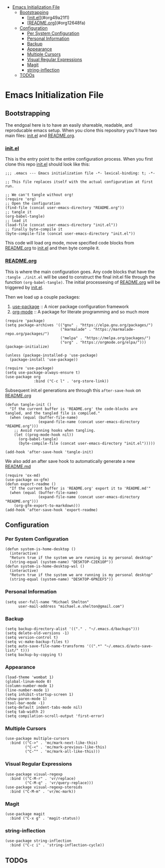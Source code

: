 - [Emacs Initialization File](#org17c9198)
  - [Bootstrapping](#org75d1e67)
    - [[init.el](init.el)](#org49a21f1)
    - [[README.org](README.md)](#org12648fa)
  - [Configuration](#orga45f808)
    - [Per System Configuration](#org98b4785)
    - [Personal Information](#org328212e)
    - [Backup](#orgdc32695)
    - [Appearance](#org4a1ba77)
    - [Multiple Cursors](#org7c7f452)
    - [Visual Regular Expressions](#org59e5a59)
    - [Magit](#orgb5b7dc1)
    - [string-inflection](#orged38d85)
  - [TODOs](#org8f3e842)



<a id="org17c9198"></a>

# Emacs Initialization File


<a id="org75d1e67"></a>

## Bootstrapping

The endgoal here is to have an easily shareable, readable, and reproducable emacs setup. When you clone this repository you'll have two main files: [init.el](init.el) and [README.org](README.md).


<a id="org49a21f1"></a>

### [init.el](init.el)

This is the entry point to the entire configuration process. When you first clone this repo [init.el](init.el) should look like this:

```emacs-lisp
;;; .emacs --- Emacs initialization file -*- lexical-binding: t; -*-

;; This file replaces itself with the actual configuration at first run.

;; We can't tangle without org!
(require 'org)
;; Open the configuration
(find-file (concat user-emacs-directory "README.org"))
;; tangle it
(org-babel-tangle)
;; load it
(load-file (concat user-emacs-directory "init.el"))
;; finally byte-compile it
(byte-compile-file (concat user-emacs-directory "init.el"))
```

This code will load org mode, move specified code blocks from [README.org](README.md) to [init.el](init.el) and then byte compile it.


<a id="org12648fa"></a>

### [README.org](README.md)

This is where the main configuration goes. Any code blocks that have the `:tangle ./init.el` will be used to construct the final init.el file through the function `(org-babel-tangle)`. The initial processesing of [README.org](README.md) will be triggered by [init.el](init.el).

Then we load up a couple packages:

1.  [use-package](https://github.com/jwiegley/use-package) :: A nicer package configuration framework
2.  [org-mode](https://orgmode.org/) :: A package for literate programming and so much more

```emacs-lisp
(require 'package)
(setq package-archives '(("gnu" . "https://elpa.gnu.org/packages/")
                         ("marmalade" . "https://marmalade-repo.org/packages/")
                         ("melpa" . "https://melpa.org/packages/")
                         ("org" . "https://orgmode.org/elpa/")))
(package-initialize)

(unless (package-installed-p 'use-package)
  (package-install 'use-package))

(require 'use-package)
(setq use-package-always-ensure t)
(use-package org
             :bind ("C-c l" . 'org-store-link))
```

Subsequent init.el generations are through this `after-save-hook` on [README.org](README.md)

```emacs-lisp
(defun tangle-init ()
  "If the current buffer is 'README.org' the code-blocks are
tangled, and the tangled file is compiled."
  (when (equal (buffer-file-name)
               (expand-file-name (concat user-emacs-directory "README.org")))
    ;; Avoid running hooks when tangling.
    (let ((prog-mode-hook nil))
      (org-babel-tangle)
      (byte-compile-file (concat user-emacs-directory "init.el")))))

(add-hook 'after-save-hook 'tangle-init)
```

We also add an after save hook to automatically generate a new [README.md](README.md)

```emacs-lisp
(require 'ox-md)
(use-package ox-gfm)
(defun export-readme ()
  "If the current buffer is 'README.org' export it to 'README.md'"
  (when (equal (buffer-file-name)
               (expand-file-name (concat user-emacs-directory "README.org")))
    (org-gfm-export-to-markdown)))
(add-hook 'after-save-hook 'export-readme)
```


<a id="orga45f808"></a>

## Configuration


<a id="org98b4785"></a>

### Per System Configuration

```emacs-lisp
(defun system-is-home-desktop ()
  (interactive)
  "Return true if the system we are running is my personal desktop"
  (string-equal (system-name) "DESKTOP-C2EK1OP"))
(defun system-is-home-desktop-wsl ()
  (interactive)
  "Return true if the system we are running is my personal desktop"
  (string-equal (system-name) "DESKTOP-6PNIEF5"))
```


<a id="org328212e"></a>

### Personal Information

```emacs-lisp
(setq user-full-name "Michael Shelton"
      user-mail-address "michael.e.shelton@gmail.com")
```


<a id="orgdc32695"></a>

### Backup

```emacs-lisp
(setq backup-directory-alist '(("." . "~/.emacs.d/backups")))
(setq delete-old-versions -1)
(setq version-control t)
(setq vc-make-backup-files t)
(setq auto-save-file-name-transforms '((".*" "~/.emacs.d/auto-save-list/" t)))
(setq backup-by-copying t)
```


<a id="org4a1ba77"></a>

### Appearance

```emacs-lisp
(load-theme 'wombat 1)
(global-linum-mode 0)
(column-number-mode 1)
(line-number-mode 1)
(setq inhibit-startup-screen 1)
(show-paren-mode 1)
(tool-bar-mode -1)
(setq-default indent-tabs-mode nil)
(setq tab-width 2)
(setq compilation-scroll-output 'first-error)
```


<a id="org7c7f452"></a>

### Multiple Cursors

```emacs-lisp
(use-package multiple-cursors
  :bind (("C->" . 'mc/mark-next-like-this)
         ("C-<" . 'mc/mark-previous-like-this)
         ("C-^" . 'mc/mark-all-like-this)))

```


<a id="org59e5a59"></a>

### Visual Regular Expressions

```emacs-lisp
(use-package visual-regexp
  :bind (("C-M-r" . 'vr/replace)
         ("C-M-q" . 'vr/query-replace)))
(use-package visual-regexp-steroids
  :bind ("C-M-m" . 'vr/mc-mark))
```


<a id="orgb5b7dc1"></a>

### Magit

```emacs-lisp
(use-package magit
  :bind ("C-x g" . 'magit-status))

```


<a id="orged38d85"></a>

### string-inflection

```emacs-lisp
(use-package string-inflection
  :bind ("C-c i" . 'string-inflection-cycle))
```


<a id="org8f3e842"></a>

## TODOs